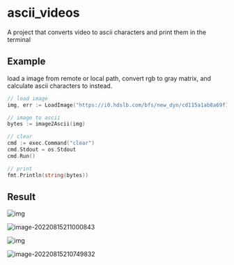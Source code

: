 # ascii_videos

A project that converts video to ascii characters and print them in the terminal

## Example

load a image from remote or local path, convert rgb to gray matrix,  and calculate ascii characters to instead.

```go
// load image
img, err := LoadImage("https://i0.hdslb.com/bfs/new_dyn/cd115a1ab8a69f121ac1ab740f45b12a173469252.png")

// image to ascii
bytes := image2Ascii(img)

// clear
cmd := exec.Command("clear")
cmd.Stdout = os.Stdout
cmd.Run()

// print
fmt.Println(string(bytes))
```

## Result

![img](https://i0.hdslb.com/bfs/new_dyn/cd115a1ab8a69f121ac1ab740f45b12a173469252.png@1709w.webp)

![image-20220815211000843](https://s3.bmp.ovh/imgs/2022/08/15/87351e1bf19fb84e.png)

![img](https://i0.hdslb.com/bfs/new_dyn/615c8071c1c4beba47e6c7971b8561e4470962000.jpg@1709w.webp)

![image-20220815210749832](https://s3.bmp.ovh/imgs/2022/08/15/0ea58718057c4a2a.png)